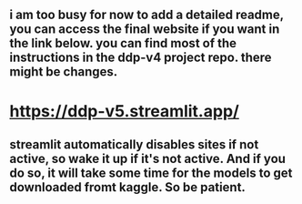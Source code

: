 ## i am too busy for now to add a detailed readme, you can access the final website if you want in the link below. you can find most of the instructions in the ddp-v4 project repo. there might be changes. 
# https://ddp-v5.streamlit.app/
## streamlit automatically disables sites if not active, so wake it up if it's not active. And if you do so, it will take some time for the models to get downloaded fromt kaggle. So be patient.
